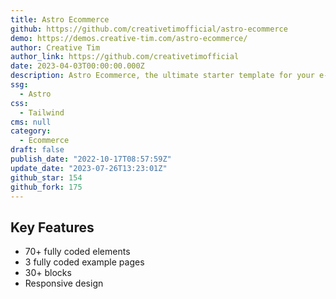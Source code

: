 ```yaml
---
title: Astro Ecommerce
github: https://github.com/creativetimofficial/astro-ecommerce
demo: https://demos.creative-tim.com/astro-ecommerce/
author: Creative Tim
author_link: https://github.com/creativetimofficial
date: 2023-04-03T00:00:00.000Z
description: Astro Ecommerce, the ultimate starter template for your e-commerce web project
ssg:
  - Astro
css:
  - Tailwind
cms: null
category:
  - Ecommerce
draft: false
publish_date: "2022-10-17T08:57:59Z"
update_date: "2023-07-26T13:23:01Z"
github_star: 154
github_fork: 175
---
```


## Key Features

- 70+ fully coded elements
- 3 fully coded example pages
- 30+ blocks
- Responsive design
